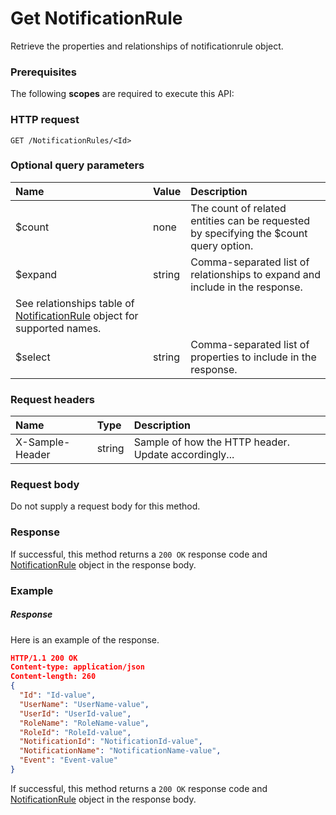 # Get NotificationRule

Retrieve the properties and relationships of notificationrule object.
### Prerequisites
The following **scopes** are required to execute this API: 
### HTTP request
<!-- { "blockType": "ignored" } -->
```http
GET /NotificationRules/<Id>
```
### Optional query parameters
|Name|Value|Description|
|:---------------|:--------|:-------|
|$count|none|The count of related entities can be requested by specifying the $count query option.|
|$expand|string|Comma-separated list of relationships to expand and include in the response. 
See relationships table of [NotificationRule](../resources/notificationrule.md) object for supported names. |
|$select|string|Comma-separated list of properties to include in the response.|

### Request headers
| Name       | Type | Description|
|:-----------|:------|:----------|
| X-Sample-Header  | string  | Sample of how the HTTP header. Update accordingly...|

### Request body
Do not supply a request body for this method.
### Response
If successful, this method returns a `200 OK` response code and [NotificationRule](../resources/notificationrule.md) object in the response body.
### Example
##### Response
Here is an example of the response.
<!-- {
  "blockType": "response",
  "truncated": false,
  "@odata.type": "notificationrule"
} -->
```json
HTTP/1.1 200 OK
Content-type: application/json
Content-length: 260
{
  "Id": "Id-value",
  "UserName": "UserName-value",
  "UserId": "UserId-value",
  "RoleName": "RoleName-value",
  "RoleId": "RoleId-value",
  "NotificationId": "NotificationId-value",
  "NotificationName": "NotificationName-value",
  "Event": "Event-value"
}
```
If successful, this method returns a `200 OK` response code and [NotificationRule](../resources/notificationrule.md) object in the response body.

<!-- uuid: 41202b85-2c36-4e5a-82b2-848bfadd32eb
2015-10-16 09:34:55 UTC -->
<!-- {
  "type": "#page.annotation",
  "description": "Get NotificationRule",
  "keywords": "",
  "section": "documentation",
  "tocPath": ""
}-->
